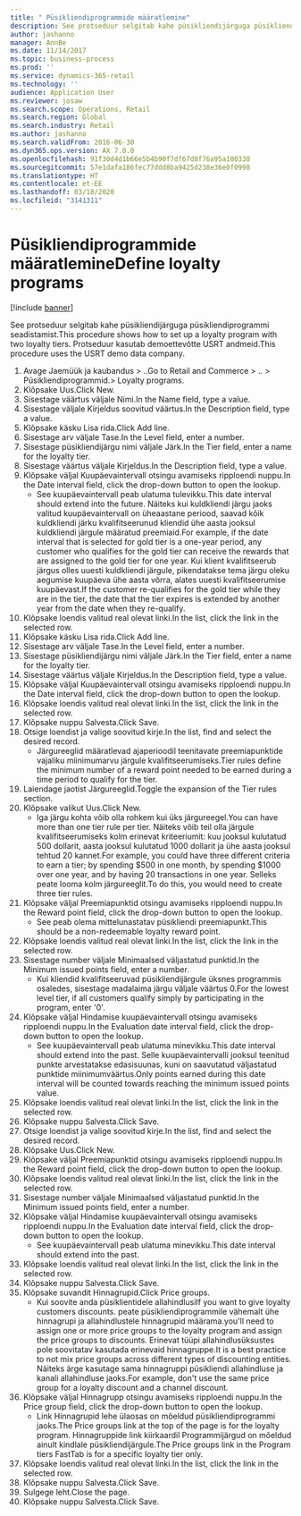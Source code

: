 ```yaml
---
title: " Püsikliendiprogrammide määratlemine"
description: See protseduur selgitab kahe püsikliendijärguga püsikliendiprogrammi seadistamist.
author: jashanno
manager: AnnBe
ms.date: 11/14/2017
ms.topic: business-process
ms.prod: ''
ms.service: dynamics-365-retail
ms.technology: ''
audience: Application User
ms.reviewer: josaw
ms.search.scope: Operations, Retail
ms.search.region: Global
ms.search.industry: Retail
ms.author: jashanno
ms.search.validFrom: 2016-06-30
ms.dyn365.ops.version: AX 7.0.0
ms.openlocfilehash: 91f30d4d1b66e5b4b90f7df67d8f76a95a100338
ms.sourcegitcommit: 57e1dafa186fec77ddd8ba9425d238e36e0f0998
ms.translationtype: HT
ms.contentlocale: et-EE
ms.lasthandoff: 03/18/2020
ms.locfileid: "3141311"
---
```

# <a name="define-loyalty-programs"></a><span data-ttu-id="7bc5f-103"> Püsikliendiprogrammide määratlemine</span><span class="sxs-lookup"><span data-stu-id="7bc5f-103">Define loyalty programs</span></span>

[!include [banner](../includes/banner.md)]

<span data-ttu-id="7bc5f-104">See protseduur selgitab kahe püsikliendijärguga püsikliendiprogrammi seadistamist.</span><span class="sxs-lookup"><span data-stu-id="7bc5f-104">This procedure shows how to set up a loyalty program with two loyalty tiers.</span></span> <span data-ttu-id="7bc5f-105">Protseduur kasutab demoettevõtte USRT andmeid.</span><span class="sxs-lookup"><span data-stu-id="7bc5f-105">This procedure uses the USRT demo data company.</span></span>

1. <span data-ttu-id="7bc5f-106">Avage Jaemüük ja kaubandus > ..</span><span class="sxs-lookup"><span data-stu-id="7bc5f-106">Go to Retail and Commerce > ..</span></span> <span data-ttu-id="7bc5f-107">> Püsikliendiprogrammid.</span><span class="sxs-lookup"><span data-stu-id="7bc5f-107">> Loyalty programs.</span></span>
2. <span data-ttu-id="7bc5f-108">Klõpsake Uus.</span><span class="sxs-lookup"><span data-stu-id="7bc5f-108">Click New.</span></span>
3. <span data-ttu-id="7bc5f-109">Sisestage väärtus väljale Nimi.</span><span class="sxs-lookup"><span data-stu-id="7bc5f-109">In the Name field, type a value.</span></span>
4. <span data-ttu-id="7bc5f-110">Sisestage väljale Kirjeldus soovitud väärtus.</span><span class="sxs-lookup"><span data-stu-id="7bc5f-110">In the Description field, type a value.</span></span>
5. <span data-ttu-id="7bc5f-111">Klõpsake käsku Lisa rida.</span><span class="sxs-lookup"><span data-stu-id="7bc5f-111">Click Add line.</span></span>
6. <span data-ttu-id="7bc5f-112">Sisestage arv väljale Tase.</span><span class="sxs-lookup"><span data-stu-id="7bc5f-112">In the Level field, enter a number.</span></span>
7. <span data-ttu-id="7bc5f-113">Sisestage püsikliendijärgu nimi väljale Järk.</span><span class="sxs-lookup"><span data-stu-id="7bc5f-113">In the Tier field, enter a name for the loyalty tier.</span></span>
8. <span data-ttu-id="7bc5f-114">Sisestage väärtus väljale Kirjeldus.</span><span class="sxs-lookup"><span data-stu-id="7bc5f-114">In the Description field, type a value.</span></span>
9. <span data-ttu-id="7bc5f-115">Klõpsake väljal Kuupäevaintervall otsingu avamiseks ripploendi nuppu.</span><span class="sxs-lookup"><span data-stu-id="7bc5f-115">In the Date interval field, click the drop-down button to open the lookup.</span></span>
    * <span data-ttu-id="7bc5f-116">See kuupäevaintervall peab ulatuma tulevikku.</span><span class="sxs-lookup"><span data-stu-id="7bc5f-116">This date interval should extend into the future.</span></span> <span data-ttu-id="7bc5f-117">Näiteks kui kuldkliendi järgu jaoks valitud kuupäevaintervall on üheaastane periood, saavad kõik kuldkliendi järku kvalifitseerunud kliendid ühe aasta jooksul kuldkliendi järgule määratud preemiaid.</span><span class="sxs-lookup"><span data-stu-id="7bc5f-117">For example, if the date interval that is selected for gold tier is a one-year period, any customer who qualifies for the gold tier can receive the rewards that are assigned to the gold tier for one year.</span></span> <span data-ttu-id="7bc5f-118">Kui klient kvalifitseerub järgus olles uuesti kuldkliendi järgule, pikendatakse tema järgu oleku aegumise kuupäeva ühe aasta võrra, alates uuesti kvalifitseerumise kuupäevast.</span><span class="sxs-lookup"><span data-stu-id="7bc5f-118">If the customer re-qualifies for the gold tier while they are in the tier, the date that the tier expires is extended by another year from the date when they re-qualify.</span></span>  
10. <span data-ttu-id="7bc5f-119">Klõpsake loendis valitud real olevat linki.</span><span class="sxs-lookup"><span data-stu-id="7bc5f-119">In the list, click the link in the selected row.</span></span>
11. <span data-ttu-id="7bc5f-120">Klõpsake käsku Lisa rida.</span><span class="sxs-lookup"><span data-stu-id="7bc5f-120">Click Add line.</span></span>
12. <span data-ttu-id="7bc5f-121">Sisestage arv väljale Tase.</span><span class="sxs-lookup"><span data-stu-id="7bc5f-121">In the Level field, enter a number.</span></span>
13. <span data-ttu-id="7bc5f-122">Sisestage püsikliendijärgu nimi väljale Järk.</span><span class="sxs-lookup"><span data-stu-id="7bc5f-122">In the Tier field, enter a name for the loyalty tier.</span></span>
14. <span data-ttu-id="7bc5f-123">Sisestage väärtus väljale Kirjeldus.</span><span class="sxs-lookup"><span data-stu-id="7bc5f-123">In the Description field, type a value.</span></span>
15. <span data-ttu-id="7bc5f-124">Klõpsake väljal Kuupäevaintervall otsingu avamiseks ripploendi nuppu.</span><span class="sxs-lookup"><span data-stu-id="7bc5f-124">In the Date interval field, click the drop-down button to open the lookup.</span></span>
16. <span data-ttu-id="7bc5f-125">Klõpsake loendis valitud real olevat linki.</span><span class="sxs-lookup"><span data-stu-id="7bc5f-125">In the list, click the link in the selected row.</span></span>
17. <span data-ttu-id="7bc5f-126">Klõpsake nuppu Salvesta.</span><span class="sxs-lookup"><span data-stu-id="7bc5f-126">Click Save.</span></span>
18. <span data-ttu-id="7bc5f-127">Otsige loendist ja valige soovitud kirje.</span><span class="sxs-lookup"><span data-stu-id="7bc5f-127">In the list, find and select the desired record.</span></span>
    * <span data-ttu-id="7bc5f-128">Järgureeglid määratlevad ajaperioodil teenitavate preemiapunktide vajaliku miinimumarvu järgule kvalifitseerumiseks.</span><span class="sxs-lookup"><span data-stu-id="7bc5f-128">Tier rules define the minimum number of a reward point needed to be earned during a time period to qualify for the tier.</span></span>  
19. <span data-ttu-id="7bc5f-129">Laiendage jaotist Järgureeglid.</span><span class="sxs-lookup"><span data-stu-id="7bc5f-129">Toggle the expansion of the Tier rules section.</span></span>
20. <span data-ttu-id="7bc5f-130">Klõpsake valikut Uus.</span><span class="sxs-lookup"><span data-stu-id="7bc5f-130">Click New.</span></span>
    * <span data-ttu-id="7bc5f-131">Iga järgu kohta võib olla rohkem kui üks järgureegel.</span><span class="sxs-lookup"><span data-stu-id="7bc5f-131">You can have more than one tier rule per tier.</span></span> <span data-ttu-id="7bc5f-132">Näiteks võib teil olla järgule kvalifitseerumiseks kolm erinevat kriteeriumit: kuu jooksul kulutatud 500 dollarit, aasta jooksul kulutatud 1000 dollarit ja ühe aasta jooksul tehtud 20 kannet.</span><span class="sxs-lookup"><span data-stu-id="7bc5f-132">For example, you could have three different criteria to earn a tier; by spending $500 in one month, by spending $1000 over one year, and by having 20 transactions in one year.</span></span> <span data-ttu-id="7bc5f-133">Selleks peate looma kolm järgureeglit.</span><span class="sxs-lookup"><span data-stu-id="7bc5f-133">To do this, you would need to create three tier rules.</span></span>  
21. <span data-ttu-id="7bc5f-134">Klõpsake väljal Preemiapunktid otsingu avamiseks ripploendi nuppu.</span><span class="sxs-lookup"><span data-stu-id="7bc5f-134">In the Reward point field, click the drop-down button to open the lookup.</span></span>
    * <span data-ttu-id="7bc5f-135">See peab olema mittelunastatav püsikliendi preemiapunkt.</span><span class="sxs-lookup"><span data-stu-id="7bc5f-135">This should be a non-redeemable loyalty reward point.</span></span>  
22. <span data-ttu-id="7bc5f-136">Klõpsake loendis valitud real olevat linki.</span><span class="sxs-lookup"><span data-stu-id="7bc5f-136">In the list, click the link in the selected row.</span></span>
23. <span data-ttu-id="7bc5f-137">Sisestage number väljale Minimaalsed väljastatud punktid.</span><span class="sxs-lookup"><span data-stu-id="7bc5f-137">In the Minimum issued points field, enter a number.</span></span>
    * <span data-ttu-id="7bc5f-138">Kui kliendid kvalifitseeruvad püsikliendijärgule üksnes programmis osaledes, sisestage madalaima järgu väljale väärtus 0.</span><span class="sxs-lookup"><span data-stu-id="7bc5f-138">For the lowest level tier, if all customers qualify simply by participating in the program, enter '0'.</span></span>  
24. <span data-ttu-id="7bc5f-139">Klõpsake väljal Hindamise kuupäevaintervall otsingu avamiseks ripploendi nuppu.</span><span class="sxs-lookup"><span data-stu-id="7bc5f-139">In the Evaluation date interval field, click the drop-down button to open the lookup.</span></span>
    * <span data-ttu-id="7bc5f-140">See kuupäevaintervall peab ulatuma minevikku.</span><span class="sxs-lookup"><span data-stu-id="7bc5f-140">This date interval should extend into the past.</span></span> <span data-ttu-id="7bc5f-141">Selle kuupäevaintervalli jooksul teenitud punkte arvestatakse edasisuunas, kuni on saavutatud väljastatud punktide miinimumväärtus.</span><span class="sxs-lookup"><span data-stu-id="7bc5f-141">Only points earned during this date interval will be counted towards reaching the minimum issued points value.</span></span>  
25. <span data-ttu-id="7bc5f-142">Klõpsake loendis valitud real olevat linki.</span><span class="sxs-lookup"><span data-stu-id="7bc5f-142">In the list, click the link in the selected row.</span></span>
26. <span data-ttu-id="7bc5f-143">Klõpsake nuppu Salvesta.</span><span class="sxs-lookup"><span data-stu-id="7bc5f-143">Click Save.</span></span>
27. <span data-ttu-id="7bc5f-144">Otsige loendist ja valige soovitud kirje.</span><span class="sxs-lookup"><span data-stu-id="7bc5f-144">In the list, find and select the desired record.</span></span>
28. <span data-ttu-id="7bc5f-145">Klõpsake Uus.</span><span class="sxs-lookup"><span data-stu-id="7bc5f-145">Click New.</span></span>
29. <span data-ttu-id="7bc5f-146">Klõpsake väljal Preemiapunktid otsingu avamiseks ripploendi nuppu.</span><span class="sxs-lookup"><span data-stu-id="7bc5f-146">In the Reward point field, click the drop-down button to open the lookup.</span></span>
30. <span data-ttu-id="7bc5f-147">Klõpsake loendis valitud real olevat linki.</span><span class="sxs-lookup"><span data-stu-id="7bc5f-147">In the list, click the link in the selected row.</span></span>
31. <span data-ttu-id="7bc5f-148">Sisestage number väljale Minimaalsed väljastatud punktid.</span><span class="sxs-lookup"><span data-stu-id="7bc5f-148">In the Minimum issued points field, enter a number.</span></span>
32. <span data-ttu-id="7bc5f-149">Klõpsake väljal Hindamise kuupäevaintervall otsingu avamiseks ripploendi nuppu.</span><span class="sxs-lookup"><span data-stu-id="7bc5f-149">In the Evaluation date interval field, click the drop-down button to open the lookup.</span></span>
    * <span data-ttu-id="7bc5f-150">See kuupäevaintervall peab ulatuma minevikku.</span><span class="sxs-lookup"><span data-stu-id="7bc5f-150">This date interval should extend into the past.</span></span>  
33. <span data-ttu-id="7bc5f-151">Klõpsake loendis valitud real olevat linki.</span><span class="sxs-lookup"><span data-stu-id="7bc5f-151">In the list, click the link in the selected row.</span></span>
34. <span data-ttu-id="7bc5f-152">Klõpsake nuppu Salvesta.</span><span class="sxs-lookup"><span data-stu-id="7bc5f-152">Click Save.</span></span>
35. <span data-ttu-id="7bc5f-153">Klõpsake suvandit Hinnagrupid.</span><span class="sxs-lookup"><span data-stu-id="7bc5f-153">Click Price groups.</span></span>
    * <span data-ttu-id="7bc5f-154">Kui soovite anda püsiklientidele allahindlusi</span><span class="sxs-lookup"><span data-stu-id="7bc5f-154">If you want to give loyalty customers discounts.</span></span> <span data-ttu-id="7bc5f-155">peate püsikliendiprogrammile vähemalt ühe hinnagrupi ja allahindlustele hinnagrupid määrama.</span><span class="sxs-lookup"><span data-stu-id="7bc5f-155">you'll need to assign one or more price groups to the loyalty program and assign the price groups to discounts.</span></span> <span data-ttu-id="7bc5f-156">Erinevat tüüpi allahindlusüksustes pole soovitatav kasutada erinevaid hinnagruppe.</span><span class="sxs-lookup"><span data-stu-id="7bc5f-156">It is a best practice to not mix price groups across different types of discounting entities.</span></span>  <span data-ttu-id="7bc5f-157">Näiteks ärge kasutage sama hinnagruppi püsikliendi allahindluse ja kanali allahindluse jaoks.</span><span class="sxs-lookup"><span data-stu-id="7bc5f-157">For example, don't use the same price group for a loyalty discount and a channel discount.</span></span>  
36. <span data-ttu-id="7bc5f-158">Klõpsake väljal Hinnagrupp otsingu avamiseks ripploendi nuppu.</span><span class="sxs-lookup"><span data-stu-id="7bc5f-158">In the Price group field, click the drop-down button to open the lookup.</span></span>
    * <span data-ttu-id="7bc5f-159">Link Hinnagrupid lehe ülaosas on mõeldud püsikliendiprogrammi jaoks.</span><span class="sxs-lookup"><span data-stu-id="7bc5f-159">The Price groups link at the top of the page is for the loyalty program.</span></span> <span data-ttu-id="7bc5f-160">Hinnagruppide link kiirkaardil Programmijärgud on mõeldud ainult kindlale püsikliendijärgule.</span><span class="sxs-lookup"><span data-stu-id="7bc5f-160">The Price groups link in the Program tiers FastTab is for a specific loyalty tier only.</span></span>  
37. <span data-ttu-id="7bc5f-161">Klõpsake loendis valitud real olevat linki.</span><span class="sxs-lookup"><span data-stu-id="7bc5f-161">In the list, click the link in the selected row.</span></span>
38. <span data-ttu-id="7bc5f-162">Klõpsake nuppu Salvesta.</span><span class="sxs-lookup"><span data-stu-id="7bc5f-162">Click Save.</span></span>
39. <span data-ttu-id="7bc5f-163">Sulgege leht.</span><span class="sxs-lookup"><span data-stu-id="7bc5f-163">Close the page.</span></span>
40. <span data-ttu-id="7bc5f-164">Klõpsake nuppu Salvesta.</span><span class="sxs-lookup"><span data-stu-id="7bc5f-164">Click Save.</span></span>

